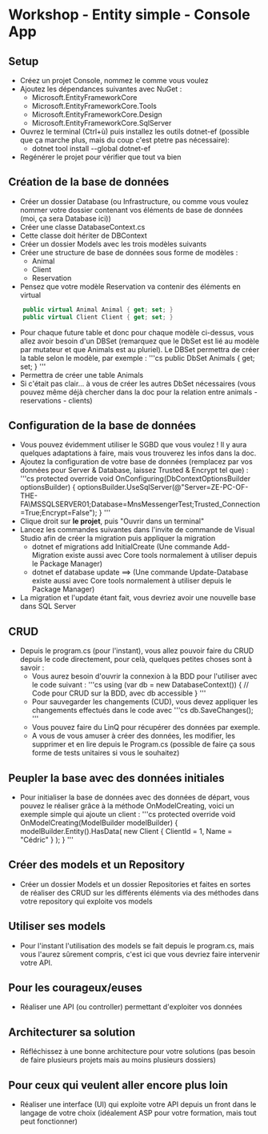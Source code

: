 # Workshop - Entity simple - Console App
## Setup
- Créez un projet Console, nommez le comme vous voulez
- Ajoutez les dépendances suivantes avec NuGet : 
    - Microsoft.EntityFrameworkCore
    - Microsoft.EntityFrameworkCore.Tools
    - Microsoft.EntityFrameworkCore.Design
    - Microsoft.EntityFrameworkCore.SqlServer
- Ouvrez le terminal (Ctrl+ù) puis installez les outils dotnet-ef (possible que ça marche plus, mais du coup c'est ptetre pas nécessaire): 
    - dotnet tool install --global dotnet-ef
- Regénérer le projet pour vérifier que tout va bien

## Création de la base de données 
- Créer un dossier Database (ou Infrastructure, ou comme vous voulez nommer votre dossier contenant vos éléments de base de données (moi, ça sera Database ici))
- Créer une classe DatabaseContext.cs
- Cette classe doit hériter de DBContext
- Créer un dossier Models avec les trois modèles suivants
- Créer une structure de base de données sous forme de modèles :
    - Animal
    - Client
    - Reservation
- Pensez que votre modèle Reservation va contenir des éléments en virtual 
```cs
    public virtual Animal Animal { get; set; }
    public virtual Client Client { get; set; }
```
- Pour chaque future table et donc pour chaque modèle ci-dessus, vous allez avoir besoin d'un DBSet (remarquez que le DbSet est lié au modèle par mutateur et que Animals est au pluriel). Le DBSet permettra de créer la table selon le modèle, par exemple : 
'''cs
    public DbSet<Animal> Animals { get; set; }
'''  
- Permettra de créer une table Animals
- Si c'était pas clair... à vous de créer les autres DbSet nécessaires (vous pouvez même déjà chercher dans la doc pour la relation entre animals - reservations - clients)

## Configuration de la base de données
- Vous pouvez évidemment utiliser le SGBD que vous voulez ! Il y aura quelques adaptations à faire, mais vous trouverez les infos dans la doc.
- Ajoutez la configuration de votre base de données (remplacez par vos données pour Server & Database, laissez Trusted & Encrypt tel que) : 
'''cs
    protected override void OnConfiguring(DbContextOptionsBuilder optionsBuilder)
    {
        optionsBuilder.UseSqlServer(@"Server=ZE-PC-OF-THE-FA\MSSQLSERVER01;Database=MnsMessengerTest;Trusted_Connection=True;Encrypt=False");
    }
'''
- Clique droit sur **le projet**, puis "Ouvrir dans un terminal"
- Lancez les commandes suivantes dans l'invite de commande de Visual Studio afin de créer la migration puis appliquer la migration
    - dotnet ef migrations add InitialCreate (Une commande Add-Migration existe aussi avec Core tools normalement à utiliser depuis le Package Manager)
    - dotnet ef database update ==> (Une commande Update-Database existe aussi avec Core tools normalement à utiliser depuis le Package Manager)
- La migration et l'update étant fait, vous devriez avoir une nouvelle base dans SQL Server

## CRUD
- Depuis le program.cs (pour l'instant), vous allez pouvoir faire du CRUD depuis le code directement, pour celà, quelques petites choses sont à savoir : 
    - Vous aurez besoin d'ouvrir la connexion à la BDD pour l'utiliser avec le code suivant :
    '''cs
        using (var db = new DatabaseContext())
        {
        // Code pour CRUD sur la BDD, avec db accessible
        }
    ''' 
    - Pour sauvegarder les changements (CUD), vous devez appliquer les changements effectués dans le code avec 
    '''cs
        db.SaveChanges();
    '''
    - Vous pouvez faire du LinQ pour récupérer des données par exemple.
    - A vous de vous amuser à créer des données, les modifier, les supprimer et en lire depuis le Program.cs (possible de faire ça sous forme de tests unitaires si vous le souhaitez)

## Peupler la base avec des données initiales
- Pour initialiser la base de données avec des données de départ, vous pouvez le réaliser grâce à la méthode OnModelCreating, voici un exemple simple qui ajoute un client : 
'''cs
    protected override void OnModelCreating(ModelBuilder modelBuilder)
    {
        modelBuilder.Entity<Client>().HasData(
            new Client { ClientId = 1, Name = "Cédric" }
        );
    }
'''

## Créer des models et un Repository
- Créer un dossier Models et un dossier Repositories et faites en sortes de réaliser des CRUD sur les différents éléments via des méthodes dans votre repository qui exploite vos models

## Utiliser ses models
- Pour l'instant l'utilisation des models se fait depuis le program.cs, mais vous l'aurez sûrement compris, c'est ici que vous devriez faire intervenir votre API.

## Pour les courageux/euses 
- Réaliser une API (ou controller) permettant d'exploiter vos données

## Architecturer sa solution
- Réfléchissez à une bonne architecture pour votre solutions (pas besoin de faire plusieurs projets mais au moins plusieurs dossiers)

## Pour ceux qui veulent aller encore plus loin
- Réaliser une interface (UI) qui exploite votre API depuis un front dans le langage de votre choix (idéalement ASP pour votre formation, mais tout peut fonctionner)